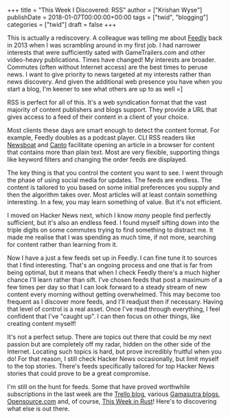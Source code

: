 +++
title = "This Week I Discovered: RSS"
author = ["Krishan Wyse"]
publishDate = 2018-01-07T00:00:00+00:00
tags = ["twid", "blogging"]
categories = ["twid"]
draft = false
+++

This is actually a rediscovery. A colleague was telling me about [Feedly](https://feedly.com/) back in
2013 when I was scrambling around in my first job. I had narrower interests that
were sufficiently sated with GameTrailers.com and other video-heavy
publications. Times have changed! My interests are broader. Commutes (often
without Internet access) are the best times to peruse news. I want to give
priority to news targeted at my interests rather than news discovery. And given
the additional web presence you have when you start a blog, I'm keener to see
what others are up to as well =]

RSS is perfect for all of this. It's a web syndication format that the vast
majority of content publishers and blogs support. They provide a URL that gives
access to a feed of their content in a client of your choice.

Most clients these days are smart enough to detect the content format.  For
example, Feedly doubles as a podcast player. CLI RSS readers like [Newsboat](https://newsboat.org/) and
[Canto](https://codezen.org/canto-ng/) facilitate opening an article in a browser for content that contains more
than plain text. Most are very flexible, supporting things like keyword filters
and changing the order feeds are displayed.

The key thing is that you control the content you want to see. I went through
the phase of using social media for updates. The feeds are endless. The content
is tailored to you based on some initial preferences you supply and then the
algorithm takes over. Most articles will at least contain something
interesting. In a few, you may learn something of value. But it's not efficient.

I moved on Hacker News next, which I know _many_ people find perfectly
sufficient, but it's also an endless feed. I found myself sifting down into the
triple digits on some commutes trying to find something to distract me. It made
me realise that I was spending as much time, if not more, searching for content
rather than learning from it.

Now I have a just a few feeds set up in Feedly. I can fine tune it to sources
that I find interesting. That's an ongoing process and one that is far from
being optimal, but it means that when I check Feedly there's a much higher
chance I'll learn rather than sift. I've chosen feeds that post a maximum of a
few times per day so that I can look forward to a steady stream of new content
every morning without getting overwhelmed.  This may become too frequent as I
discover more feeds, and I'll readjust then if necessary. Having that level of
control is a real asset. Once I've read through everything, I feel confident
that I've "caught up". I can then focus on other things, like creating content
myself!

It's not a perfect setup. There are topics out there that could be my next
passion but are completely off my radar, hidden on the other side of the
Internet. Locating such topics is hard, but prove incredibly fruitful when you
do! For that reason, I still check Hacker News occasionally, but limit myself to
the top stories. There's feeds specifically tailored for top Hacker News stories
that could prove to be a great compromise.

I'm still on the hunt for feeds. Some that have proved worthwhile subscriptions
in the last week are the [Trello blog](https://blog.trello.com/), various [Gamasutra blogs](https://www.gamasutra.com/blogs/), [Opensource.com](https://opensource.com/)
and, of course, [This Week in Rust](https://this-week-in-rust.org/)! Here's to discovering what else is out there.
